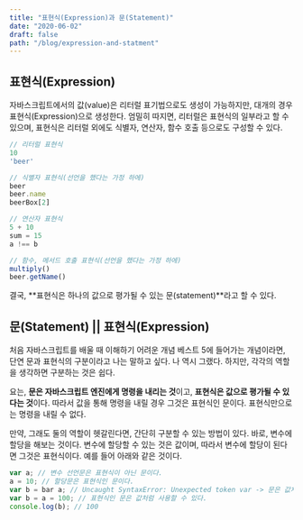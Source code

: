 ```yaml
---
title: "표현식(Expression)과 문(Statement)"
date: "2020-06-02"
draft: false
path: "/blog/expression-and-statment"
---
```


## 표현식(Expression)
자바스크립트에서의 값(value)은 리터럴 표기법으로도 생성이 가능하지만, 대개의 경우 표현식(Expression)으로 생성한다. 엄밀히 따지면, 리터럴은 표현식의 일부라고 할 수 있으며, 표현식은 리터럴 외에도 식별자, 연산자, 함수 호출 등으로도 구성할 수 있다.

```js
// 리터럴 표현식
10
'beer'

// 식별자 표현식(선언을 했다는 가정 하에)
beer
beer.name
beerBox[2]

// 연산자 표현식
5 + 10
sum = 15
a !== b

// 함수, 메서드 호출 표현식(선언을 했다는 가정 하에)
multiply()
beer.getName()
```

결국, **표현식은 하나의 값으로 평가될 수 있는 문(statement)**라고 할 수 있다.

## 문(Statement) || 표현식(Expression)
처음 자바스크립트를 배울 때 이해하기 어려운 개념 베스트 5에 들어가는 개념이라면, 단연 문과 표현식의 구분이라고 나는 말하고 싶다. 나 역시 그랬다. 하지만, 각각의 역할을 생각하면 구분하는 것은 쉽다.

요는, **문은 자바스크립트 엔진에게 명령을 내리는 것**이고, **표현식은 값으로 평가될 수 있다는 것**이다. 따라서 값을 통해 명령을 내릴 경우 그것은 표현식인 문이다. 표현식만으로는 명령을 내릴 수 없다.

만약, 그래도 둘의 역할이 헷갈린다면, 간단히 구분할 수 있는 방법이 있다. 바로, 변수에 할당을 해보는 것이다. 변수에 할당할 수 있는 것은 값이며, 따라서 변수에 할당이 된다면 그것은 표현식이다. 예를 들어 아래와 같은 것이다.

```js
var a; // 변수 선언문은 표현식이 아닌 문이다.
a = 10; // 할당문은 표현식인 문이다.
var b = bar a; // Uncaught SyntaxError: Unexpected token var -> 문은 값처럼 사용할 수 없다.
var b = a = 100; // 표현식인 문은 값처럼 사용할 수 있다.
console.log(b); // 100
```
